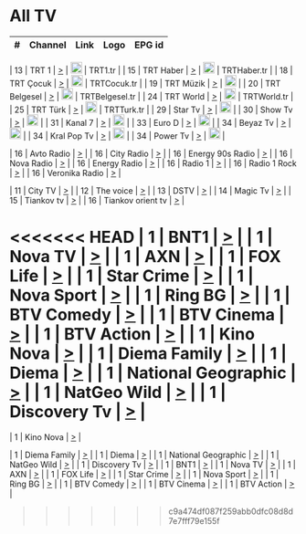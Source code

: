 <h1>All TV</h1>

| #   | Channel        | Link  | Logo | EPG id |
|:---:|:--------------:|:-----:|:----:|:------:|

| 13  | TRT 1            | [>](https://tv-trt1.medya.trt.com.tr/master.m3u8) | <img height="20" src="https://i.imgur.com/j786OLG.png"/> | TRT1.tr |
| 15  | TRT Haber        | [>](https://tv-trthaber.medya.trt.com.tr/master.m3u8) | <img height="20" src="https://i.imgur.com/OVfo8Ab.png"/> | TRTHaber.tr |
| 18  | TRT Çocuk        | [>](https://tv-trtcocuk.medya.trt.com.tr/master.m3u8) | <img height="20" src="https://i.imgur.com/QLFmD6d.png"/> | TRTCocuk.tr |
| 19  | TRT Müzik        | [>](https://tv-trtmuzik.medya.trt.com.tr/master.m3u8) | <img height="20" src="https://i.imgur.com/fIVFCEd.png"/> |
| 20  | TRT Belgesel     | [>](https://tv-trtbelgesel.medya.trt.com.tr/master.m3u8) | <img height="20" src="https://i.imgur.com/MGO87pe.png"/> | TRTBelgesel.tr |
| 24  | TRT World        | [>](https://tv-trtworld.medya.trt.com.tr/master.m3u8) | <img height="20" src="https://i.imgur.com/JEA2xpv.png"/> | TRTWorld.tr |
| 25  | TRT Türk         | [>](https://tv-trtturk.medya.trt.com.tr/master.m3u8) | <img height="20" src="https://i.imgur.com/OSTOQNw.png"/> | TRTTurk.tr |
| 29  | Star Tv   | [>](https://dogus-live.daioncdn.net/startv/startv_360p.m3u8) | <img height="20" src="https://i.imgur.com/IebUZx1.png"/> |
| 30  | Show Tv     | [>](https://ciner-live.daioncdn.net/showtv/showtv.m3u8) | <img height="20" src="https://i.imgur.com/IebUZx1.png"/> |
| 31  | Kanal 7     | [>](https://kanal7-live.daioncdn.net/kanal7/kanal7.m3u8) | <img height="20" src="https://i.imgur.com/IebUZx1.png"/> |
| 33  | Euro D    | [>](https://www.youtube.com/user/KanalD/live) | <img height="20" src="https://i.imgur.com/IebUZx1.png"/> |
| 34  | Beyaz Tv     | [>](https://beyaztv-live.daioncdn.net/beyaztv/beyaztv.m3u8) | <img height="20" src="https://i.imgur.com/IebUZx1.png"/> |
| 34  | Kral Pop Tv     | [>](https://www.youtube.com/watch?v=GuFTuKoXepw) | <img height="20" src="https://i.imgur.com/IebUZx1.png"/> |
| 34  | Power Tv     | [>](https://livetv.powerapp.com.tr/powerTV/powerhd.smil/chunklist.m3u8) | <img height="20" src="https://i.imgur.com/IebUZx1.png"/> |

| 16  | Avto Radio | [>](http://stream.metacast.eu/avtoradio.mp3.m3u) |
| 16  | City Radio | [>](http://stream.metacast.eu/city.aac.m3u) |
| 16  | Energy 90s Radio | [>](http://stream.metacast.eu/energy-90s.m3u) |
| 16  | Nova Radio | [>](http://stream.metacast.eu/nova.aac.m3u) |
| 16  | Energy Radio | [>](http://stream.metacast.eu/nrj.aac.m3u) |
| 16  | Radio 1 | [>](http://stream.metacast.eu/radio1.aac.m3u) |
| 16  | Radio 1 Rock | [>](http://stream.metacast.eu/radio1rock.aac.m3u) |
| 16  | Veronika Radio | [>](http://stream.metacast.eu/veronika.aac.m3u) |

| 11  | City TV | [>](https://tv.city.bg/play/tshls/citytv/index.m3u8) |
| 12  | The voice | [>](https://bss1.neterra.tv/thevoice/thevoice.m3u8) |
| 13  | DSTV | [>](http://46.249.95.140:8081/hls/data.m3u8) |
| 14  | Magic Tv | [>](https://bss1.neterra.tv/magictv/magictv.m3u8) |
| 15  | Tiankov tv | [>](https://streamer103.neterra.tv/tiankov-folk/live.m3u8) |
| 16  | Tiankov orient tv | [>](https://streamer103.neterra.tv/tiankov-orient/live.m3u8) |

<<<<<<< HEAD
| 1 | BNT1 | [>](https://ymkaya.xyz:18414/tv/bnt1/playlist.m3u8?wmsAuthSign=c2VydmVyX3RpbWU9MS8xOC8yMDI1IDE6MzU6MjUgUE0maGFzaF92YWx1ZT0vdnlNL2RDcjI1NmxheXdSZkk3dkNBPT0mdmFsaWRtaW51dGVzPTYw) |
| 1 | Nova TV | [>](https://ymkaya.xyz:18414/tv/novatv/playlist.m3u8?wmsAuthSign=c2VydmVyX3RpbWU9MS8xOC8yMDI1IDE6MzU6MzUgUE0maGFzaF92YWx1ZT1pbmFGWUFFNTBCOEc4VGRyNkdqT3l3PT0mdmFsaWRtaW51dGVzPTYw) |
| 1 | AXN | [>](https://ymkaya.xyz:18414/tv/axn/playlist.m3u8?wmsAuthSign=c2VydmVyX3RpbWU9MS8xOC8yMDI1IDE6MzU6NDUgUE0maGFzaF92YWx1ZT1CTGNvRkxieDU1RWloVWo5ek9LM3VnPT0mdmFsaWRtaW51dGVzPTYw) |
| 1 | FOX Life | [>](https://ymkaya.xyz:18414/tv/foxlife/playlist.m3u8?wmsAuthSign=c2VydmVyX3RpbWU9MS8xOC8yMDI1IDE6MzU6NTUgUE0maGFzaF92YWx1ZT1odWxGNTgvbCtBMWJERjRGaDkwQ25nPT0mdmFsaWRtaW51dGVzPTYw) |
| 1 | Star Crime | [>](https://ymkaya.xyz:18414/tv/foxcrime/playlist.m3u8?wmsAuthSign=c2VydmVyX3RpbWU9MS8xOC8yMDI1IDE6MzY6MDUgUE0maGFzaF92YWx1ZT1ueDhZUCt3YmJBZW13YWE1UUduSFhBPT0mdmFsaWRtaW51dGVzPTYw) |
| 1 | Nova Sport | [>](https://ymkaya.xyz:18414/tv/novasport/playlist.m3u8?wmsAuthSign=c2VydmVyX3RpbWU9MS8xOC8yMDI1IDE6MzY6MTYgUE0maGFzaF92YWx1ZT1Tc25CYjhlRGtIaXZZZ25GQmNXaklBPT0mdmFsaWRtaW51dGVzPTYw) |
| 1 | Ring BG | [>](https://ymkaya.xyz:18414/tv/ringbg/playlist.m3u8?wmsAuthSign=c2VydmVyX3RpbWU9MS8xOC8yMDI1IDE6MzY6MjYgUE0maGFzaF92YWx1ZT1VS3RTeGpoclllS1JrUHpGWldSekVRPT0mdmFsaWRtaW51dGVzPTYw) |
| 1 | BTV Comedy | [>](https://ymkaya.xyz:18414/tv/btvcomedy/playlist.m3u8?wmsAuthSign=c2VydmVyX3RpbWU9MS8xOC8yMDI1IDE6MzY6MzYgUE0maGFzaF92YWx1ZT01KzNxRjh6bXZQcEQ0R1FUZWE3TnFRPT0mdmFsaWRtaW51dGVzPTYw) |
| 1 | BTV Cinema | [>](https://ymkaya.xyz:18414/tv/btvcinema/playlist.m3u8?wmsAuthSign=c2VydmVyX3RpbWU9MS8xOC8yMDI1IDE6MzY6NDYgUE0maGFzaF92YWx1ZT1DWldQb3FzTWpGbWtMZElYM0FHQzJBPT0mdmFsaWRtaW51dGVzPTYw) |
| 1 | BTV Action | [>](https://ymkaya.xyz:18414/tv/btvaction/playlist.m3u8?wmsAuthSign=c2VydmVyX3RpbWU9MS8xOC8yMDI1IDE6MzY6NTYgUE0maGFzaF92YWx1ZT1PTmo1Q25QOVlJQjJCRXRrR1FYa29RPT0mdmFsaWRtaW51dGVzPTYw) |
| 1 | Kino Nova | [>](https://ymkaya.xyz:18414/tv/kinonova/playlist.m3u8?wmsAuthSign=c2VydmVyX3RpbWU9MS8xOC8yMDI1IDE6Mzc6MDcgUE0maGFzaF92YWx1ZT02SG1GaWZVMWFDZUVOa21ZQlVvSUhBPT0mdmFsaWRtaW51dGVzPTYw) |
| 1 | Diema Family | [>](https://ymkaya.xyz:18414/tv/diemafamily/playlist.m3u8?wmsAuthSign=c2VydmVyX3RpbWU9MS8xOC8yMDI1IDE6Mzc6MTcgUE0maGFzaF92YWx1ZT1icFhWR25ZcVVJOENnMjg5S1RGZ3RnPT0mdmFsaWRtaW51dGVzPTYw) |
| 1 | Diema | [>](https://ymkaya.xyz:18414/tv/diema/playlist.m3u8?wmsAuthSign=c2VydmVyX3RpbWU9MS8xOC8yMDI1IDE6Mzc6MjcgUE0maGFzaF92YWx1ZT1abVBnNzMxLzI2YnlWL0xQZlVVOEN3PT0mdmFsaWRtaW51dGVzPTYw) |
| 1 | National Geographic | [>](https://ymkaya.xyz:18414/tv/natgeo/playlist.m3u8?wmsAuthSign=c2VydmVyX3RpbWU9MS8xOC8yMDI1IDE6Mzg6MjUgUE0maGFzaF92YWx1ZT12UVRqNm5FSEtzWUtkU2M4KzhhZXNnPT0mdmFsaWRtaW51dGVzPTYw) |
| 1 | NatGeo Wild | [>](https://ymkaya.xyz:18414/tv/natgeowild/playlist.m3u8?wmsAuthSign=c2VydmVyX3RpbWU9MS8xOC8yMDI1IDE6Mzg6MzUgUE0maGFzaF92YWx1ZT1hUXc4STI2a2gzaEJuS01ZMTBmcTFRPT0mdmFsaWRtaW51dGVzPTYw) |
| 1 | Discovery Tv | [>](https://ymkaya.xyz:18414/tv/discovery/playlist.m3u8?wmsAuthSign=c2VydmVyX3RpbWU9MS8xOC8yMDI1IDE6Mzg6NDQgUE0maGFzaF92YWx1ZT1saVVkUGtqTnY5SHZpNnpIVmhrbE1RPT0mdmFsaWRtaW51dGVzPTYw) |
=======


| 1 | Kino Nova | [>](https://ymkaya.xyz:11336/tv/kinonova/playlist.m3u8?wmsAuthSign=c2VydmVyX3RpbWU9MS8yLzIwMjUgNDo0MDoyMCBBTSZoYXNoX3ZhbHVlPWlFS1FrWEtMMVRFM3l5YklUWUJQUHc9PSZ2YWxpZG1pbnV0ZXM9NjA=) |

| 1 | Diema Family | [>](https://ymkaya.xyz:11336/tv/diemafamily/playlist.m3u8?wmsAuthSign=c2VydmVyX3RpbWU9MS8yLzIwMjUgNDo0MDozMCBBTSZoYXNoX3ZhbHVlPUVUaTVKTldvZTF5WVVCM0YwL21kaXc9PSZ2YWxpZG1pbnV0ZXM9NjA=) |
| 1 | Diema | [>](https://ymkaya.xyz:11336/tv/diema/playlist.m3u8?wmsAuthSign=c2VydmVyX3RpbWU9MS8yLzIwMjUgNDo0MDo0MCBBTSZoYXNoX3ZhbHVlPVlYMWVJT2NuUjNpUTBsaytEUFFOS2c9PSZ2YWxpZG1pbnV0ZXM9NjA=) |
| 1 | National Geographic | [>](https://ymkaya.xyz:11336/tv/natgeo/playlist.m3u8?wmsAuthSign=c2VydmVyX3RpbWU9MS8yLzIwMjUgNDo0MTo0MSBBTSZoYXNoX3ZhbHVlPTJQTlVmcG5nYWx0M013eUhGRGxnd0E9PSZ2YWxpZG1pbnV0ZXM9NjA=) |
| 1 | NatGeo Wild | [>](https://ymkaya.xyz:11336/tv/natgeowild/playlist.m3u8?wmsAuthSign=c2VydmVyX3RpbWU9MS8yLzIwMjUgNDo0MTo1MSBBTSZoYXNoX3ZhbHVlPVl1OXZaTTliN0hGWEN3eDBYd1duNkE9PSZ2YWxpZG1pbnV0ZXM9NjA=) |
| 1 | Discovery Tv | [>](https://ymkaya.xyz:11336/tv/discovery/playlist.m3u8?wmsAuthSign=c2VydmVyX3RpbWU9MS8yLzIwMjUgNDo0MjowMSBBTSZoYXNoX3ZhbHVlPWtBQmdLNlY2RmQwWElzMVYzSDJyVkE9PSZ2YWxpZG1pbnV0ZXM9NjA=) |
| 1 | BNT1 | [>](https://ymkaya.xyz:11336/tv/bnt1/playlist.m3u8?wmsAuthSign=c2VydmVyX3RpbWU9MS8yLzIwMjUgNDozODozOCBBTSZoYXNoX3ZhbHVlPVVrMVlRQXpJWlhYeUh6ZFVpSC9NMUE9PSZ2YWxpZG1pbnV0ZXM9NjA=) |
| 1 | Nova TV | [>](https://ymkaya.xyz:11336/tv/novatv/playlist.m3u8?wmsAuthSign=c2VydmVyX3RpbWU9MS8yLzIwMjUgNDozODo0OCBBTSZoYXNoX3ZhbHVlPUVxQjh1a0ZzYkVGZU8zZDFGTzdreVE9PSZ2YWxpZG1pbnV0ZXM9NjA=) |
| 1 | AXN | [>](https://ymkaya.xyz:11336/tv/axn/playlist.m3u8?wmsAuthSign=c2VydmVyX3RpbWU9MS8yLzIwMjUgNDozODo1OCBBTSZoYXNoX3ZhbHVlPUpkWStGY1hkNXhaOVpPZ0thQ0FZL3c9PSZ2YWxpZG1pbnV0ZXM9NjA=) |
| 1 | FOX Life | [>](https://ymkaya.xyz:11336/tv/foxlife/playlist.m3u8?wmsAuthSign=c2VydmVyX3RpbWU9MS8yLzIwMjUgNDozOToxMCBBTSZoYXNoX3ZhbHVlPWt1ZDc1T3AzYlZDTjJnSy9TU0xJZlE9PSZ2YWxpZG1pbnV0ZXM9NjA=) |
| 1 | Star Crime | [>](https://ymkaya.xyz:11336/tv/foxcrime/playlist.m3u8?wmsAuthSign=c2VydmVyX3RpbWU9MS8yLzIwMjUgNDozOToyMCBBTSZoYXNoX3ZhbHVlPXIwVU45Nm9FR1l2enNkTG9TanBxbmc9PSZ2YWxpZG1pbnV0ZXM9NjA=) |
| 1 | Nova Sport | [>](https://ymkaya.xyz:11336/tv/novasport/playlist.m3u8?wmsAuthSign=c2VydmVyX3RpbWU9MS8yLzIwMjUgNDozOTozMCBBTSZoYXNoX3ZhbHVlPXlSZ0UxazVaM0xhSmc0NmR4T0c1T2c9PSZ2YWxpZG1pbnV0ZXM9NjA=) |
| 1 | Ring BG | [>](https://ymkaya.xyz:11336/tv/ringbg/playlist.m3u8?wmsAuthSign=c2VydmVyX3RpbWU9MS8yLzIwMjUgNDozOTo0MCBBTSZoYXNoX3ZhbHVlPTR4aUlFNHVUYWN4enY1WkVuOFZma2c9PSZ2YWxpZG1pbnV0ZXM9NjA=) |
| 1 | BTV Comedy | [>](https://ymkaya.xyz:11336/tv/btvcomedy/playlist.m3u8?wmsAuthSign=c2VydmVyX3RpbWU9MS8yLzIwMjUgNDozOTo1MCBBTSZoYXNoX3ZhbHVlPUtrMTJ2RHNTTUU1RFp1ZkVOdXFSK3c9PSZ2YWxpZG1pbnV0ZXM9NjA=) |
| 1 | BTV Cinema | [>](https://ymkaya.xyz:11336/tv/btvcinema/playlist.m3u8?wmsAuthSign=c2VydmVyX3RpbWU9MS8yLzIwMjUgNDozOTo1OSBBTSZoYXNoX3ZhbHVlPTZWcU9FZW56cG1NM1lrYy8xNE5NeHc9PSZ2YWxpZG1pbnV0ZXM9NjA=) |
| 1 | BTV Action | [>](https://ymkaya.xyz:11336/tv/btvaction/playlist.m3u8?wmsAuthSign=c2VydmVyX3RpbWU9MS8yLzIwMjUgNDo0MDoxMCBBTSZoYXNoX3ZhbHVlPUlDd0ErRkZVWThyMVZwR3c2REdGZ3c9PSZ2YWxpZG1pbnV0ZXM9NjA=) |
>>>>>>> c9a474df087f259abb0dfc08d8d7e7fff79e155f
